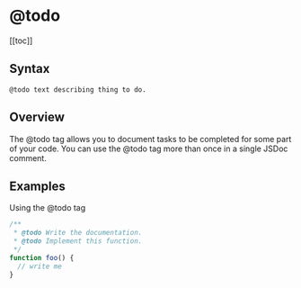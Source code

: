 # @todo

[[toc]]

## Syntax

`@todo text describing thing to do.`

## Overview

The @todo tag allows you to document tasks to be completed for some part of your code. You can use the @todo tag more than once in a single JSDoc comment.

## Examples

Using the @todo tag

```js
/**
 * @todo Write the documentation.
 * @todo Implement this function.
 */
function foo() {
  // write me
}
```
